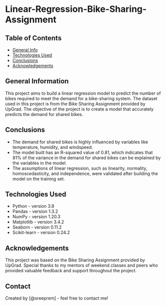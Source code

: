 # Linear-Regression-Bike-Sharing-Assignment


## Table of Contents
* [General Info](#general-information)
* [Technologies Used](#technologies-used)
* [Conclusions](#conclusions)
* [Acknowledgements](#acknowledgements)

<!-- You can include any other section that is pertinent to your problem -->

## General Information
This project aims to build a linear regression model to predict the number of bikes required to meet the demand for a bike-sharing system. The dataset used in this project is from the Bike Sharing Assignment provided by UpGrad. The objective of the project is to create a model that accurately predicts the demand for shared bikes.


<!-- You don't have to answer all the questions - just the ones relevant to your project. -->

## Conclusions
- The demand for shared bikes is highly influenced by variables like temperature, humidity, and windspeed.
- The model built has an R-squared value of 0.81, which indicates that 81% of the variance in the demand for shared bikes can be explained by the variables in the model.
- The assumptions of linear regression, such as linearity, normality, homoscedasticity, and independence, were validated after building the model on the training set.


<!-- You don't have to answer all the questions - just the ones relevant to your project. -->


## Technologies Used
- Python - version 3.8
- Pandas - version 1.3.2
- NumPy - version 1.20.3
- Matplotlib - version 3.4.2
- Seaborn - version 0.11.2
- Scikit-learn - version 0.24.2

<!-- As the libraries versions keep on changing, it is recommended to mention the version of library used in this project -->

## Acknowledgements
This project was based on the Bike Sharing Assignment provided by UpGrad. Special thanks to my mentors of weekend classes and peers who provided valuable feedback and support throughout the project.



## Contact
Created by [@sreeprem] - feel free to contact me!


<!-- Optional -->
<!-- ## License -->
<!-- This project is open source and available under the [... License](). -->

<!-- You don't have to include all sections - just the one's relevant to your project -->
